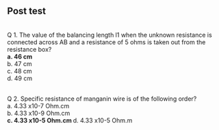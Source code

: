 ## Post test
<br>
Q 1. The value of the balancing length l1 when the unknown resistance is connected across AB and a resistance of 5 ohms is taken out from the resistance box?<br>
<b>a. 46 cm<br></b>
b. 47 cm<br>
c. 48 cm<br>
d. 49 cm<br><br>

Q 2. Specific resistance of manganin wire is of the following order?<br>
a. 4.33 x10-7 Ohm.cm<br>
b. 4.33 x10-9 Ohm.cm<br>
<b>c. 4.33 x10-5 Ohm.cm	</b>
d. 4.33 x10-5 Ohm.m<br>

